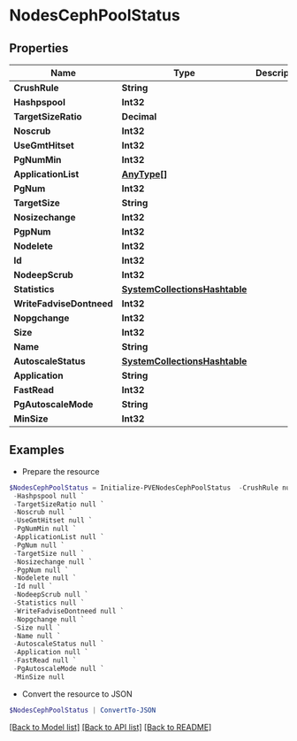 # NodesCephPoolStatus
## Properties

Name | Type | Description | Notes
------------ | ------------- | ------------- | -------------
**CrushRule** | **String** |  | [optional] 
**Hashpspool** | **Int32** |  | [optional] 
**TargetSizeRatio** | **Decimal** |  | [optional] 
**Noscrub** | **Int32** |  | [optional] 
**UseGmtHitset** | **Int32** |  | [optional] 
**PgNumMin** | **Int32** |  | [optional] 
**ApplicationList** | [**AnyType[]**](AnyType.md) |  | [optional] 
**PgNum** | **Int32** |  | [optional] 
**TargetSize** | **String** |  | [optional] 
**Nosizechange** | **Int32** |  | [optional] 
**PgpNum** | **Int32** |  | [optional] 
**Nodelete** | **Int32** |  | [optional] 
**Id** | **Int32** |  | [optional] 
**NodeepScrub** | **Int32** |  | [optional] 
**Statistics** | [**SystemCollectionsHashtable**](.md) |  | [optional] 
**WriteFadviseDontneed** | **Int32** |  | [optional] 
**Nopgchange** | **Int32** |  | [optional] 
**Size** | **Int32** |  | [optional] 
**Name** | **String** |  | [optional] 
**AutoscaleStatus** | [**SystemCollectionsHashtable**](.md) |  | [optional] 
**Application** | **String** |  | [optional] 
**FastRead** | **Int32** |  | [optional] 
**PgAutoscaleMode** | **String** |  | [optional] 
**MinSize** | **Int32** |  | [optional] 

## Examples

- Prepare the resource
```powershell
$NodesCephPoolStatus = Initialize-PVENodesCephPoolStatus  -CrushRule null `
 -Hashpspool null `
 -TargetSizeRatio null `
 -Noscrub null `
 -UseGmtHitset null `
 -PgNumMin null `
 -ApplicationList null `
 -PgNum null `
 -TargetSize null `
 -Nosizechange null `
 -PgpNum null `
 -Nodelete null `
 -Id null `
 -NodeepScrub null `
 -Statistics null `
 -WriteFadviseDontneed null `
 -Nopgchange null `
 -Size null `
 -Name null `
 -AutoscaleStatus null `
 -Application null `
 -FastRead null `
 -PgAutoscaleMode null `
 -MinSize null
```

- Convert the resource to JSON
```powershell
$NodesCephPoolStatus | ConvertTo-JSON
```

[[Back to Model list]](../README.md#documentation-for-models) [[Back to API list]](../README.md#documentation-for-api-endpoints) [[Back to README]](../README.md)


